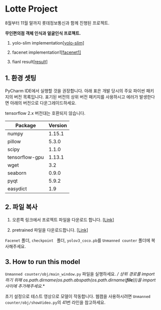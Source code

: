 # Lotte Project

8월부터 11월 말까지 롯데정보통신과 함께 진행된 프로젝트. 

**무인편의점 객체 인식과 얼굴인식 프로젝트.**


1. yolo-slim implementation[[yolo-slim]](https://www.youtube.com/watch?v=DQuO6h57ieo)

2. facenet implementation1[[facenet1]](https://www.youtube.com/watch?v=b7Es7vDKsRo)

3. fianl result[[result]](https://www.youtube.com/watch?v=_ZWP0opu5Wk)


## 1. 환경 셋팅

PyCharm IDE에서 실행할 것을 권장합니다.
아래 표은 개발 당시의 주요 파이썬 패키지의 버전 목록입니다.
표기된 버전의 상위 버전 패키지를 사용하시고 
에러가 발생한다면 아래의 버전으로 다운그레이드하세요.

tensorflow 2.x 버전대는 호환되지 않습니다.

| Package        | Version |
| -------------- | ------- |
| numpy          | 1.15.1  |
| pillow         | 5.3.0   |
| scipy          | 1.1.0   |
| tensorflow-gpu | 1.13.1  |
| wget           | 3.2     |
| seaborn        | 0.9.0   |
| pyqt           | 5.9.2   |
| easydict       | 1.9     |

## 2. 파일 복사
1. 오른쪽 링크에서 프로젝트 파일을 다운로드 합니다. [[Link]](https://drive.google.com/file/d/11HbV0sJBeWg8PV9_wDDMX6wjXunq_PTJ/view?usp=sharing)


2. pretrained 파일을 다운로드합니다. [[Link]](https://drive.google.com/file/d/1H_PrMzsxTpmbI3ldQtDWCBZNZA5gV2Hj/view?usp=sharing)

`Facenet` 폴더, `checkpoint ` 폴더, `yolov3_coco.pb`를 `Unmanned counter` 폴더에 복사해주세요.

## 3. How to run this model

`Unmanned counter/obj/main_window.py` 파일을 실행하세요.
**/* 상위 경로를 import 하기 위해 os.path.dirname(os.path.abspath(os.path.dirname(__file__)))을 import 사이에 추가해주세요.**

초기 설정으로 테스트 영상으로 모델이 작동합니다.
웹캠을 사용하시려면 `Unmanned counter/obj/showVideo.py`의 41번 라인을 참고하세요.
